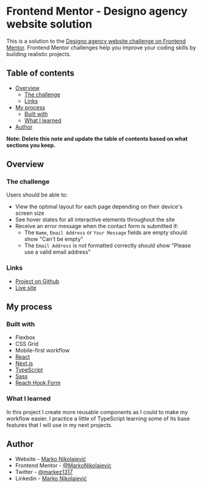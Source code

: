 # Frontend Mentor - Designo agency website solution

This is a solution to the [Designo agency website challenge on Frontend Mentor](https://www.frontendmentor.io/challenges/designo-multipage-website-G48K6rfUT). Frontend Mentor challenges help you improve your coding skills by building realistic projects. 

## Table of contents

- [Overview](#overview)
  - [The challenge](#the-challenge)
  - [Links](#links)
- [My process](#my-process)
  - [Built with](#built-with)
  - [What I learned](#what-i-learned)
- [Author](#author)

**Note: Delete this note and update the table of contents based on what sections you keep.**

## Overview

### The challenge

Users should be able to:

- View the optimal layout for each page depending on their device's screen size
- See hover states for all interactive elements throughout the site
- Receive an error message when the contact form is submitted if:
  - The `Name`, `Email Address` or `Your Message` fields are empty should show "Can't be empty"
  - The `Email Address` is not formatted correctly should show "Please use a valid email address"

### Links

- [Project on Github](https://github.com/MarkoNikolajevic/designo)
- [Live site](https://designo-eight.vercel.app/)

## My process

### Built with

- Flexbox
- CSS Grid
- Mobile-first workflow
- [React](https://reactjs.org/)
- [Next.js](https://nextjs.org/)
- [TypeScript](https://www.typescriptlang.org/)
- [Sass](https://sass-lang.com/)
- [Reach Hook Form](https://react-hook-form.com/)

### What I learned

In this project I create more reusable components as I could to make my workflow easier. I practice a little of TypeScript learning some of its base features that I will use in my next projects.

## Author

- Website - [Marko Nikolajević](https://www.markonikolajevic.dev/)
- Frontend Mentor - [@MarkoNikolajevic](https://www.frontendmentor.io/profile/MarkoNikolajevic)
- Twitter - [@markez1317](https://twitter.com/markez1317)
- Linkedin - [Marko Nikolajević](https://www.linkedin.com/in/markonikolajevic/)

